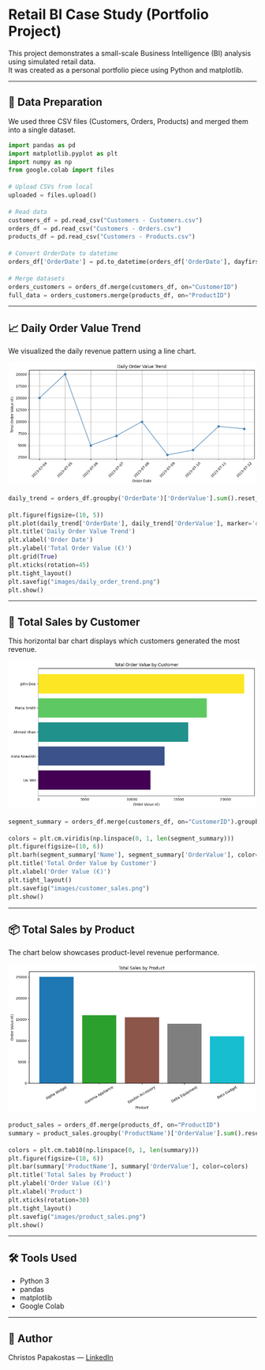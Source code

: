 # Retail BI Case Study (Portfolio Project)

This project demonstrates a small-scale Business Intelligence (BI) analysis using simulated retail data.  
It was created as a personal portfolio piece using Python and matplotlib.

---

## 🧼 Data Preparation

We used three CSV files (Customers, Orders, Products) and merged them into a single dataset.

```python
import pandas as pd
import matplotlib.pyplot as plt
import numpy as np
from google.colab import files

# Upload CSVs from local
uploaded = files.upload()

# Read data
customers_df = pd.read_csv("Customers - Customers.csv")
orders_df = pd.read_csv("Customers - Orders.csv")
products_df = pd.read_csv("Customers - Products.csv")

# Convert OrderDate to datetime
orders_df['OrderDate'] = pd.to_datetime(orders_df['OrderDate'], dayfirst=True)

# Merge datasets
orders_customers = orders_df.merge(customers_df, on="CustomerID")
full_data = orders_customers.merge(products_df, on="ProductID")
```

---

## 📈 Daily Order Value Trend

We visualized the daily revenue pattern using a line chart.

![Daily Trend](images/daily_order_trend.png)

```python
daily_trend = orders_df.groupby('OrderDate')['OrderValue'].sum().reset_index()

plt.figure(figsize=(10, 5))
plt.plot(daily_trend['OrderDate'], daily_trend['OrderValue'], marker='o', color='steelblue')
plt.title('Daily Order Value Trend')
plt.xlabel('Order Date')
plt.ylabel('Total Order Value (€)')
plt.grid(True)
plt.xticks(rotation=45)
plt.tight_layout()
plt.savefig("images/daily_order_trend.png")
plt.show()
```

---

## 👥 Total Sales by Customer

This horizontal bar chart displays which customers generated the most revenue.

![Customer Sales](images/customer_sales.png)

```python
segment_summary = orders_df.merge(customers_df, on="CustomerID").groupby('Name')['OrderValue'].sum().reset_index().sort_values(by='OrderValue')

colors = plt.cm.viridis(np.linspace(0, 1, len(segment_summary)))
plt.figure(figsize=(10, 6))
plt.barh(segment_summary['Name'], segment_summary['OrderValue'], color=colors)
plt.title('Total Order Value by Customer')
plt.xlabel('Order Value (€)')
plt.tight_layout()
plt.savefig("images/customer_sales.png")
plt.show()
```

---

## 📦 Total Sales by Product

The chart below showcases product-level revenue performance.

![Product Sales](images/product_sales.png)

```python
product_sales = orders_df.merge(products_df, on="ProductID")
summary = product_sales.groupby('ProductName')['OrderValue'].sum().reset_index().sort_values(by='OrderValue', ascending=False)

colors = plt.cm.tab10(np.linspace(0, 1, len(summary)))
plt.figure(figsize=(10, 6))
plt.bar(summary['ProductName'], summary['OrderValue'], color=colors)
plt.title('Total Sales by Product')
plt.ylabel('Order Value (€)')
plt.xlabel('Product')
plt.xticks(rotation=30)
plt.tight_layout()
plt.savefig("images/product_sales.png")
plt.show()
```

---

## 🛠️ Tools Used

- Python 3
- pandas
- matplotlib
- Google Colab

---

## 🙋 Author

Christos Papakostas — [LinkedIn](https://www.linkedin.com/in/christos-papakostas/)
